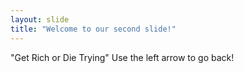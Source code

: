 ```yaml
---
layout: slide
title: "Welcome to our second slide!"
---
```

"Get Rich or Die Trying"
Use the left arrow to go back!
